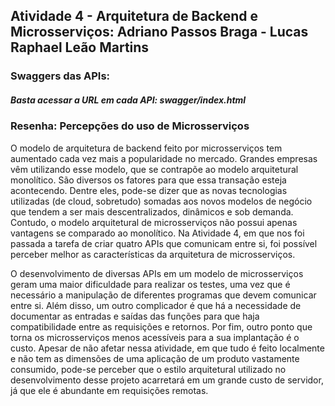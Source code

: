 ## Atividade 4 - Arquitetura de Backend e Microsserviços: Adriano Passos Braga - Lucas Raphael Leão Martins

### Swaggers das APIs: 
##### Basta acessar a URL em cada API: swagger/index.html 

### Resenha: Percepções do uso de Microsserviços

O modelo de arquitetura de backend feito por microsserviços tem aumentado cada vez mais a popularidade no mercado. Grandes empresas vêm utilizando esse modelo, que se contrapõe ao modelo arquitetural monolítico. São diversos os fatores para que essa transação esteja acontecendo. Dentre eles, pode-se dizer que as novas tecnologias utilizadas (de cloud, sobretudo) somadas aos novos modelos de negócio que tendem a ser mais descentralizados, dinâmicos e sob demanda. Contudo, o modelo arquitetural de microsserviços não possui apenas vantagens se comparado ao monolítico. Na Atividade 4, em que nos foi passada a tarefa de criar quatro APIs que comunicam entre si, foi possível perceber melhor as características da arquitetura de microsserviços.

O desenvolvimento de diversas APIs em um modelo de microsserviços geram uma maior dificuldade para realizar os testes, uma vez que é necessário a manipulação de diferentes programas que devem comunicar entre si. Além disso, um outro complicador é que há a necessidade de documentar as entradas e saídas das funções para que haja compatibilidade entre as requisições e retornos. Por fim, outro ponto que torna os microsserviços menos acessíveis para a sua implantação é o custo. Apesar de não afetar nessa atividade, em que tudo é feito localmente e não tem as dimensões de uma aplicação de um produto vastamente consumido, pode-se perceber que o estilo arquitetural utilizado no desenvolvimento desse projeto acarretará em um grande custo de servidor, já que ele é abundante em requisições remotas.

